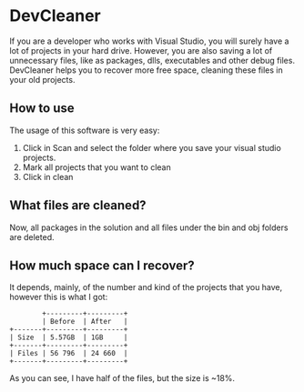 # DevCleaner

If you are a developer who works with Visual Studio, you will surely have a lot of projects in your hard drive.
However, you are also saving a lot of unnecessary files, like as packages, dlls, executables and other debug files. 
DevCleaner helps you to recover more free space, cleaning these files in your old projects.

## How to use
The usage of this software is very easy:

1. Click in Scan and select the folder where you save your visual studio projects.
2. Mark all projects that you want to clean
3. Click in clean

## What files are cleaned?
Now, all packages in the solution and all files under the bin and obj folders are deleted.

## How much space can I recover?
It depends, mainly, of the number and kind of the projects that you have, however this is what I got:

          
            +---------+---------+
            | Before  | After   |
    +-------+---------+---------+
    | Size  | 5.57GB  | 1GB     |
    +-------+---------+---------+
    | Files | 56 796  | 24 660  |
    +-------+---------+---------+
    
As you can see, I have half of the files, but the size is ~18%.
